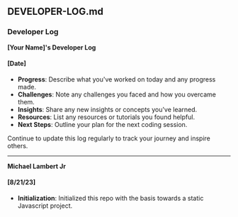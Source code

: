 ## DEVELOPER-LOG.md

### Developer Log

**[Your Name]'s Developer Log**

#### [Date]

- **Progress**: Describe what you've worked on today and any progress made.
- **Challenges**: Note any challenges you faced and how you overcame them.
- **Insights**: Share any new insights or concepts you've learned.
- **Resources**: List any resources or tutorials you found helpful.
- **Next Steps**: Outline your plan for the next coding session.

Continue to update this log regularly to track your journey and inspire others.

---
**Michael Lambert Jr**
#### [8/21/23]
- **Initialization**: Initialized this repo with the basis towards a static Javascript project.

